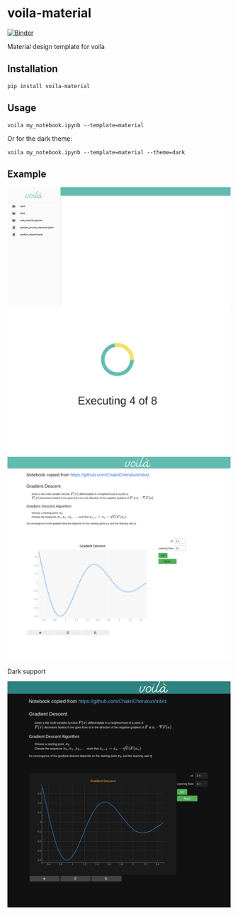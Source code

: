 # voila-material

[![Binder](https://mybinder.org/badge_logo.svg)](https://mybinder.org/v2/gh/martinRenou/voila-material/master?urlpath=voila)

Material design template for voila

## Installation

```
pip install voila-material
```

## Usage

```
voila my_notebook.ipynb --template=material
```

Or for the dark theme:

```
voila my_notebook.ipynb --template=material --theme=dark
```

## Example

![screenshot](./material_tree.png)
![screenshot](./material_spinner.png)
![screenshot](./material_light.png)

Dark support

![screenshot](./material_dark.png)
